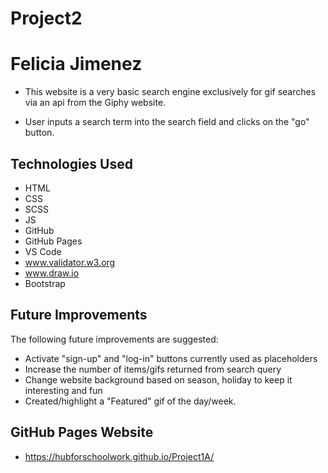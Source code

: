 # Project2
# Felicia Jimenez



- This website is a very basic search engine exclusively for gif searches via an api from the Giphy website.

- User inputs a search term into the search field and clicks on the "go" button.

## Technologies Used

- HTML
- CSS
- SCSS
- JS
- GitHub
- GitHub Pages
- VS Code
- www.validator.w3.org
- www.draw.io
- Bootstrap

## Future Improvements

The following future improvements are suggested:

- Activate "sign-up" and "log-in" buttons currently used as placeholders
- Increase the number of items/gifs returned from search query
- Change website background based on season, holiday to keep it interesting and fun
- Created/highlight a "Featured" gif of the day/week.

## GitHub Pages Website

- https://hubforschoolwork.github.io/Project1A/



  
